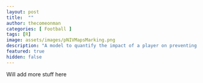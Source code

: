```yaml
---
layout: post
title:  ""
author: thecomeonman
categories: [ Football ]
tags: [R]
image: assets/images/pNIVMapsMarking.png
description: "A model to quantify the impact of a player on preventing goals, passes, and carries from happening."
featured: true
hidden: false
---
```


Will add more stuff here